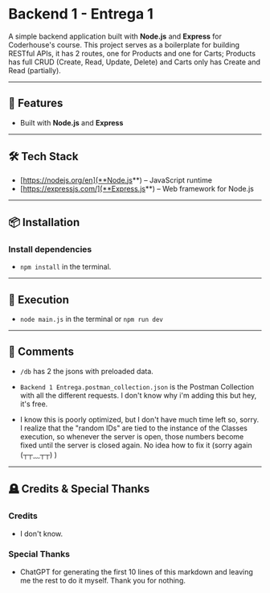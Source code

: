 # Backend 1 - Entrega 1

A simple backend application built with **Node.js** and **Express** for Coderhouse's course.
This project serves as a boilerplate for building RESTful APIs, it has 2 routes, one for Products and one for Carts; Products has full CRUD (Create, Read, Update, Delete) and Carts only has Create and Read (partially).

---

## 🚀 Features

- Built with **Node.js** and **Express**

---

## 🛠️ Tech Stack

- [https://nodejs.org/en](**Node.js**) – JavaScript runtime
- [https://expressjs.com/](**Express.js**) – Web framework for Node.js

---

## 📦 Installation

### Install dependencies

- `npm install` in the terminal.

---

## 👾 Execution

- `node main.js` in the terminal or `npm run dev`

---

## 🧾 Comments

- `/db` has 2 the jsons with preloaded data.

- `Backend 1 Entrega.postman_collection.json` is the Postman Collection with all the different requests. I don't know why i'm adding this but hey, it's free.

- I know this is poorly optimized, but I don't have much time left so, sorry. I realize that the "random IDs" are tied to the instance of the Classes execution, so whenever the server is open, those numbers become fixed until the server is closed again. No idea how to fix it (sorry again (┬┬﹏┬┬) )

---

## 🪦 Credits & Special Thanks

### Credits

- I don't know.

### Special Thanks

- ChatGPT for generating the first 10 lines of this markdown and leaving me the rest to do it myself. Thank you for nothing.